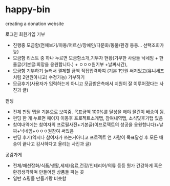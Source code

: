 # happy-bin
creating a donation website

로그인 회원가입
기부
- 진행중 모금함(전체보기/아동/어르신/장애인/다문화/동물/환경 등등... 선택조회가능)
- 모금함 리스트 중 하나 누르면 모금함소개,기부자 현황(기부한 사람들 닉네임 + 한줄글(기본글:희망을 응원합니다.) + ㅇㅇㅇ원기부 +날짜시간), 
- 모금함 기부하기 눌러서 결제할 금액 직접입력하여 (기본 1만원 써져있고(유니세프처럼 2만원아니고) 수정가능) 기부하기
- 모금후기(사용자가 입력하는게 아니고 모금받은측에서 지원이 잘 이루어졌다는 사진과 글)

펀딩
- 전체 펀딩 탭을 기본으로 보여줌. 목표금액 100%를 달성을 해야 물건이 배송이 됨.
- 펀딩 한 개 누르면 페이지 이동후 프로젝트소개탭, 참여내역탭, 소식및후기탭 있음
- 참여내역에는 참여자의 프로필사진+기본글(이프로젝트의 성공을 응원합니다)+날짜+닉네임+ㅇㅇㅇ원참여 써있음
- 펀딩 후기(역시나 참여자가 쓰는거아니고 프로젝트 연 사람이 목표달성 후 모든 배송이 끝나고 감사하다고 올리는 사진과 글)


공감가게
- 전체/패션잡화/식품/생활,세제/음료,건강/인테리어/의류 등등
뭔가 건강하게 혹은 환경생각하며 만들어진 상품들 파는 곳
- 일반 쇼핑몰 만들기랑 비슷함

